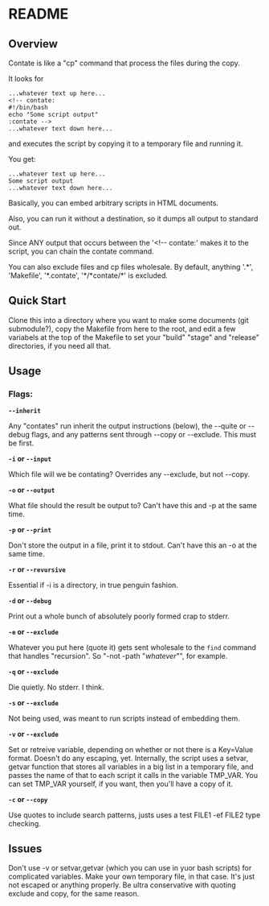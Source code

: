 # README

## Overview

Contate is like a "cp" command that process the files during the copy.

It looks for
```
...whatever text up here...
<!-- contate:
#!/bin/bash
echo "Some script output"
:contate -->
...whatever text down here...
```
and executes the script by copying it to a temporary file and running it.

You get:

```
...whatever text up here...
Some script output
...whatever text down here...
```

Basically, you can embed arbitrary scripts in HTML documents.

Also, you can run it without a destination, so it dumps all output to standard out.

Since ANY output that occurs between the '<!-- contate:' makes it to the script, you can chain the contate command.

You can also exclude files and cp files wholesale. By default, anything '.\*', 'Makefile', '\*.contate', '\*/\*contate/\*' is excluded.

## Quick Start

Clone this into a directory where you want to make some documents (git submodule?), copy the Makefile from here to the root, and edit a few variabels at the top of the Makefile to set your "build" "stage" and "release" directories, if you need all that.

## Usage

### Flags:

**`--inherit`**

Any "contates" run inherit the output instructions (below), the --quite or --debug flags, and any patterns sent through --copy or --exclude. This must be first.

**`-i` or `--input`**

Which file will we be contating? Overrides any --exclude, but not --copy.

**`-o` or `--output`**

What file should the result be output to? Can't have this and -p at the same time.

**`-p` or `--print`**

Don't store the output in a file, print it to stdout. Can't have this an -o at the same time.

**`-r` or `--revursive`**

Essential if -i is a directory, in true penguin fashion.

**`-d` or `--debug`**

Print out a whole bunch of absolutely poorly formed crap to stderr.

**`-e` or `--exclude`**

Whatever you put here (quote it) gets sent wholesale to the `find` command that handles "recursion". So "-not -path \"*whatever*\"", for example.

**`-q` or `--exclude`**

Die quietly. No stderr. I think.

**`-s` or `--exclude`**

Not being used, was meant to run scripts instead of embedding them.

**`-v` or `--exclude`**

Set or retreive variable, depending on whether or not there is a Key=Value format. Doesn't do any escaping, yet. Internally, the script uses a setvar, getvar function that stores all variables in a big list in a temporary file, and passes the name of that to each script it calls in the variable TMP_VAR. You can set TMP_VAR yourself, if you want, then you'll have a copy of it.

**`-c` or `--copy`**

Use quotes to include search patterns, justs uses a test FILE1 -ef FILE2 type checking.

## Issues

Don't use -v or setvar,getvar (which you can use in yuor bash scripts) for complicated variables. Make your own temporary file, in that case. It's just not escaped or anything properly. Be ultra conservative with quoting exclude and copy, for the same reason.
